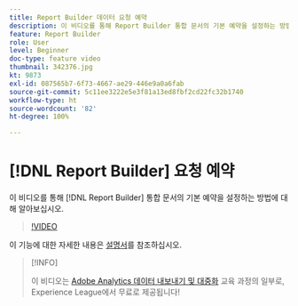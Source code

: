 ```yaml
---
title: Report Builder 데이터 요청 예약
description: 이 비디오를 통해 Report Builder 통합 문서의 기본 예약을 설정하는 방법에 대해 알아보십시오.
feature: Report Builder
role: User
level: Beginner
doc-type: feature video
thumbnail: 342376.jpg
kt: 9873
exl-id: 087565b7-6f73-4667-ae29-446e9a0a6fab
source-git-commit: 5c11ee3222e5e3f81a13ed8fbf2cd22fc32b1740
workflow-type: ht
source-wordcount: '82'
ht-degree: 100%

---
```


# [!DNL Report Builder] 요청 예약

이 비디오를 통해 [!DNL Report Builder] 통합 문서의 기본 예약을 설정하는 방법에 대해 알아보십시오.

>[!VIDEO](https://video.tv.adobe.com/v/342376/?quality=12&learn=on)

이 기능에 대한 자세한 내용은 [설명서](https://experienceleague.adobe.com/docs/analytics/analyze/report-builder/t-schedule-a-data-request.html?lang=ko)를 참조하십시오.

>[!INFO]
>
> 이 비디오는 [Adobe Analytics 데이터 내보내기 및 대중화](https://experienceleague.adobe.com/?recommended=Analytics-A-1-2022.1.democratizing) 교육 과정의 일부로, Experience League에서 무료로 제공됩니다!